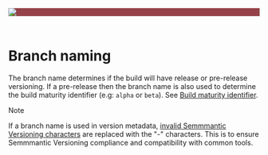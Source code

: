 ﻿---
uid: branch-naming
---

<div style="background-color:#944248;padding:0px;margin-bottom:0.5em">
  <img src="https://noetictools.github.io/Git2SemVer.MSBuild/Images/Git2SemVer_banner_840x70.png"/>
</div>
<br/>

# Branch naming

The branch name determines if the build will have release or pre-release versioning.
If a pre-release then the branch name is also used to determine the build maturity identifier (e.g: `alpha` or `beta`). 
See [Build maturity identifier](xref:maturity-identifier).

> [!NOTE]
> If a branch name is used in version metadata, [invalid Semmmantic Versioning characters](https://semver.org/#spec-item-10) are replaced with the "-" characters.
> This is to ensure Semmmantic Versioning compliance and compatibility with common tools.
